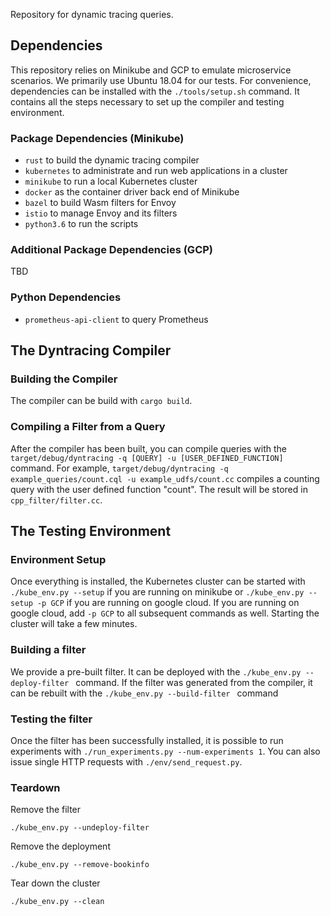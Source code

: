 Repository for dynamic tracing queries.

## Dependencies
This repository relies on Minikube and GCP to emulate microservice scenarios. We primarily use Ubuntu 18.04 for our tests. For convenience, dependencies can be installed with the `./tools/setup.sh` command. It contains all the steps necessary to set up the compiler and testing environment.

### Package Dependencies (Minikube)
- `rust` to build the dynamic tracing compiler
- `kubernetes` to administrate and run web applications in a cluster
- `minikube` to run a local Kubernetes cluster
- `docker` as the container driver back end of Minikube
- `bazel` to build Wasm filters for Envoy
- `istio` to manage Envoy and its filters
- `python3.6` to run the scripts

### Additional Package Dependencies (GCP)
TBD

### Python Dependencies
- `prometheus-api-client` to query Prometheus

## The Dyntracing Compiler

### Building the Compiler
The compiler can be build with `cargo build`.

### Compiling a Filter from a Query
After the compiler has been built, you can compile queries with the
`target/debug/dyntracing -q [QUERY] -u [USER_DEFINED_FUNCTION]` command. For example,
`target/debug/dyntracing -q example_queries/count.cql -u example_udfs/count.cc` compiles a counting query with the user defined function "count". The result will be stored in `cpp_filter/filter.cc`.

## The Testing Environment

### Environment Setup
Once everything is installed, the Kubernetes cluster can be started with
`./kube_env.py --setup` if you are running on minikube or `./kube_env.py --setup -p GCP` if you are running on google cloud. If you are running on google cloud, add `-p GCP` to all subsequent commands as well.  Starting the cluster will take a few minutes.

### Building a filter
We provide a pre-built filter. It can be deployed with the `./kube_env.py --deploy-filter ` command. If the filter was generated from the compiler, it
can be rebuilt with the `./kube_env.py --build-filter ` command

### Testing the filter
Once the filter has been successfully installed, it is possible to run experiments with  `./run_experiments.py --num-experiments 1`. You can also issue single
HTTP requests with `./env/send_request.py`.

### Teardown
Remove the filter

`./kube_env.py --undeploy-filter`

Remove the deployment

`./kube_env.py --remove-bookinfo`

Tear down the cluster

`./kube_env.py --clean`


